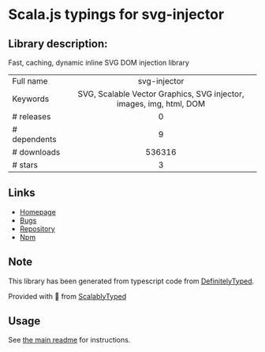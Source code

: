 
# Scala.js typings for svg-injector


## Library description:
Fast, caching, dynamic inline SVG DOM injection library

|                    |                 |
| ------------------ | :-------------: |
| Full name          | svg-injector |
| Keywords           | SVG, Scalable Vector Graphics, SVG injector, images, img, html, DOM |
| # releases         | 0 |
| # dependents       | 9 |
| # downloads        | 536316 |
| # stars            | 3 |

## Links
- [Homepage](https://github.com/iconic/SVGInjector)
- [Bugs](https://github.com/iconic/SVGInjector/issues)
- [Repository](https://github.com/iconic/SVGInjector)
- [Npm](https://www.npmjs.com/package/svg-injector)
    


## Note
This library has been generated from typescript code from [DefinitelyTyped](https://definitelytyped.org).

Provided with :purple_heart: from [ScalablyTyped](https://github.com/oyvindberg/ScalablyTyped)

## Usage
See [the main readme](../../readme.md) for instructions.


